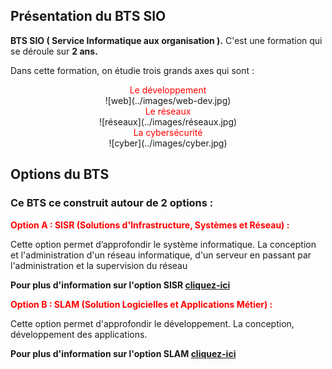 ## Présentation du BTS SIO 


**BTS SIO ( Service Informatique aux organisation ).** C'est une formation qui se déroule sur **2 ans.**

Dans cette formation, on étudie trois grands axes qui sont :

<div style="text-align: center">
    <span style="color:red">Le développement</span>
   
</div>
<center>![web](../images/web-dev.jpg)</center>


<div style="text-align: center">
     <span style="color:red">Le réseaux</span>
</div>
<center>![réseaux](../images/réseaux.jpg)</center>

  
<div style="text-align: center">
    <span style="color:red">La cybersécurité</span>
</div>
<center>![cyber](../images/cyber.jpg)</center>


## Options du BTS 

### Ce BTS ce construit autour de 2  options :

**<span style="color:red">Option A : SISR (Solutions d'Infrastructure, Systèmes et Réseau) :</span>**

Cette option permet d’approfondir le système informatique. La conception et l'administration d'un réseau informatique, d'un serveur en passant par l'administration et la supervision du réseau

**Pour plus d'information sur l'option SISR [cliquez-ici](https://www.onisep.fr/ressources/univers-formation/Formations/Post-bac/bts-services-informatiques-aux-organisations-option-a-solutions-d-infrastructure-systemes-et-reseaux)**

**<span style="color:red">Option B : SLAM (Solution Logicielles et Applications Métier) :</span>**

Cette option permet d'approfondir le développement. La conception, développement des applications.

**Pour plus d'information sur l'option SLAM [cliquez-ici](https://www.onisep.fr/ressources/univers-formation/Formations/Post-bac/bts-services-informatiques-aux-organisations-option-b-solutions-logicielles-et-applications-metiers)**
